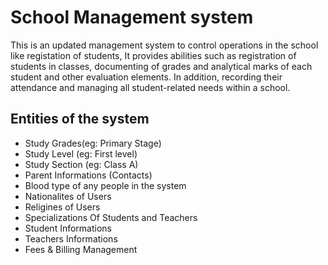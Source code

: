 # School Management system

This is an updated management system to control operations in the school like registation of students, It provides abilities such as registration of students in classes, documenting of grades and analytical marks of each student and other evaluation elements. In addition, recording their attendance and managing all student-related needs within a school.

## Entities of the system

* Study Grades(eg: Primary Stage)
* Study Level (eg: First level)
* Study Section (eg: Class A)
* Parent Informations (Contacts)
* Blood type of any people in the system
* Nationalites of Users
* Religines of Users
* Specializations Of Students and Teachers
* Student Informations
* Teachers Informations
* Fees & Billing Management


